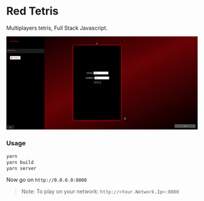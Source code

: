# Red Tetris

Multiplayers tetris, Full Stack Javascript.

![red tetris](./img/solo_home.png)

### Usage

```
yarn
yarn build
yarn server 
```

Now go on `http://0.0.0.0:8080`


> Note: To play on your network: `http://<Your.Network.Ip>:8080`